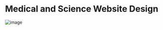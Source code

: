 # Medical and Science Website Design

![image](https://user-images.githubusercontent.com/78086789/224540289-a9a056f7-7af2-4bd6-ac2a-9aa9dfdaca98.png)
